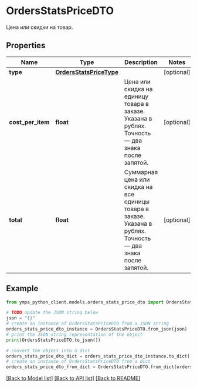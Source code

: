 # OrdersStatsPriceDTO

Цена или скидки на товар.

## Properties

Name | Type | Description | Notes
------------ | ------------- | ------------- | -------------
**type** | [**OrdersStatsPriceType**](OrdersStatsPriceType.md) |  | [optional] 
**cost_per_item** | **float** | Цена или скидка на единицу товара в заказе. Указана в рублях. Точность — два знака после запятой.  | [optional] 
**total** | **float** | Суммарная цена или скидка на все единицы товара в заказе. Указана в рублях. Точность — два знака после запятой.  | [optional] 

## Example

```python
from ympa_python_client.models.orders_stats_price_dto import OrdersStatsPriceDTO

# TODO update the JSON string below
json = "{}"
# create an instance of OrdersStatsPriceDTO from a JSON string
orders_stats_price_dto_instance = OrdersStatsPriceDTO.from_json(json)
# print the JSON string representation of the object
print(OrdersStatsPriceDTO.to_json())

# convert the object into a dict
orders_stats_price_dto_dict = orders_stats_price_dto_instance.to_dict()
# create an instance of OrdersStatsPriceDTO from a dict
orders_stats_price_dto_from_dict = OrdersStatsPriceDTO.from_dict(orders_stats_price_dto_dict)
```
[[Back to Model list]](../README.md#documentation-for-models) [[Back to API list]](../README.md#documentation-for-api-endpoints) [[Back to README]](../README.md)


